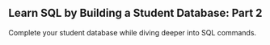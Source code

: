 ## Learn SQL by Building a Student Database: Part 2

Complete your student database while diving deeper into SQL commands.
